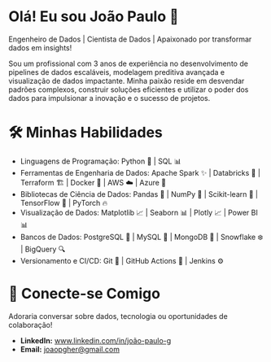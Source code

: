 # Olá! Eu sou João Paulo 👋

Engenheiro de Dados | Cientista de Dados | Apaixonado por transformar dados em insights!

Sou um profissional com 3 anos de experiência no desenvolvimento de pipelines de dados escaláveis, modelagem preditiva avançada e visualização de dados impactante. Minha paixão reside em desvendar padrões complexos, construir soluções eficientes e utilizar o poder dos dados para impulsionar a inovação e o sucesso de projetos.

# 🛠️ Minhas Habilidades

- Linguagens de Programação: Python 🐍 | SQL 📊
- Ferramentas de Engenharia de Dados: Apache Spark ✨ | Databricks 🧱 | Terraform 🏗️ | Docker 🐳 | AWS ☁️ | Azure 🔵
- Bibliotecas de Ciência de Dados: Pandas 🐼 | NumPy 🔢 | Scikit-learn 🧠 | TensorFlow 🤖 | PyTorch 🔥
- Visualização de Dados: Matplotlib 📈 | Seaborn 📊 | Plotly 📈 | Power BI 📊
- Bancos de Dados: PostgreSQL 🐘 | MySQL 🐬 | MongoDB 🍃 | Snowflake ❄️ | BigQuery 🔍
- Versionamento e CI/CD: Git 🐙 | GitHub Actions 🚀 | Jenkins ⚙️

# 🤝 Conecte-se Comigo

Adoraria conversar sobre dados, tecnologia ou oportunidades de colaboração!

* **LinkedIn:** www.linkedin.com/in/joão-paulo-g
* **Email:** joaopgher@gmail.com

<!---
JGuido11/JGuido11 is a ✨ special ✨ repository because its `README.md` (this file) appears on your GitHub profile.
You can click the Preview link to take a look at your changes.
--->
